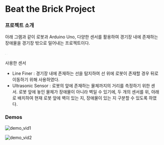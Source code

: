 # Beat the Brick Project

### 프로젝트 소개

아래 그램과 같이 로봇과  Arduino Uno, 다양한 센서를 활용하여 경기장 내에 존재하는 장애물을 경기장 밖으로 밀어내는 프로젝트이다.

<img src="https://github.com/jonghyun813/Beat-the-Brick/assets/66056087/0694ec05-da77-45d2-b528-5a428f07264d" style="zoom: 10%;" />

<img src="https://github.com/jonghyun813/Beat-the-Brick/assets/66056087/66627e07-b799-4a50-979e-c6224a5da2f0" style="zoom: 10%;" />


사용한 센서

- Line Finer : 경기장 내에 존재하는 선을 탐지하여 선 위에 로봇이 존재할 경우 뒤로 이동하기 위해 사용하였다.
- Ultrasonic Sensor : 로봇의 앞에 존재하는 물체까지의 거리를 측정하기 위한 센서. 로봇 앞에 놓인 물체가 장애물이 아니라 벽일 수 있기에, 두 개의 센서를 위, 아래로 배치하여 현재 로봇 앞에 벽이 있는 지, 장애물이 있는 지 구분할 수 있도록 하였다.



### Demos

![demo_vid1](https://github.com/jonghyun813/Beat-the-Brick/assets/66056087/7956ae20-9925-43e4-a2d6-090497394164)



![demo_vid2](https://github.com/jonghyun813/Beat-the-Brick/assets/66056087/f71362c0-4e80-4817-b6b0-62fe589aace0)



